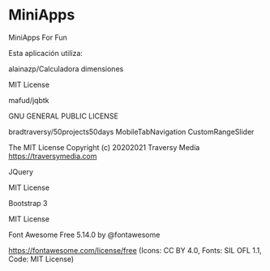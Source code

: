 # MiniApps
MiniApps For Fun


Esta aplicación utiliza:

 alainazp/Calculadora dimensiones 

MIT License

 mafud/jqbtk
 
GNU GENERAL PUBLIC LICENSE

 bradtraversy/50projects50days
MobileTabNavigation
CustomRangeSlider

The MIT License
Copyright (c) 20202021 Traversy Media https://traversymedia.com

 JQuery
 
 MIT License

 Bootstrap 3
 
 MIT License

 Font Awesome Free 5.14.0
by @fontawesome 

https://fontawesome.com/license/free (Icons: CC BY 4.0, Fonts: SIL OFL 1.1, Code: MIT License)



